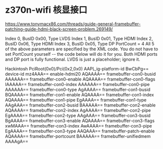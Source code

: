 # z370n-wifi 核显接口

https://www.tonymacx86.com/threads/guide-general-framebuffer-patching-guide-hdmi-black-screen-problem.269149/

Index 0, BusID 0x00, Type LVDS
Index 1, BusID 0x01, Type HDMI
Index 2, BusID 0x06, Type HDMI
Index 3, BusID 0x05, Type DP
PortCount = 4
All 5 of the above parameters are specified by the XML code. You do not have to set PortCount yourself -- the code below will do it for you. Both HDMI ports and DP port is fully functional. LVDS is just a placeholder; ignore it.

Hackintosh
            <key>PciRoot(0x0)/Pci(0x2,0x0)</key>
            <dict>
                <key>AAPL,ig-platform-id</key>
                <data>
                BwCbPg==
                </data>
                <key>device-id</key>
                <data>
                mz4AAA==
                </data>
                <key>enable-hdmi20</key>
                <data>
                AQAAAA==
                </data>
                <key>framebuffer-con0-busid</key>
                <data>
                AAAAAA==
                </data>
                <key>framebuffer-con0-enable</key>
                <data>
                AQAAAA==
                </data>
                <key>framebuffer-con0-flags</key>
                <data>
                IAAAAA==
                </data>
                <key>framebuffer-con0-index</key>
                <data>
                AAAAAA==
                </data>
                <key>framebuffer-con0-pipe</key>
                <data>
                AAAAAA==
                </data>
                <key>framebuffer-con0-type</key>
                <data>
                AgAAAA==
                </data>
                <key>framebuffer-con1-busid</key>
                <data>
                BQAAAA==
                </data>
                <key>framebuffer-con1-enable</key>
                <data>
                AQAAAA==
                </data>
                <key>framebuffer-con1-index</key>
                <data>
                AQAAAA==
                </data>
                <key>framebuffer-con1-pipe</key>
                <data>
                EgAAAA==
                </data>
                <key>framebuffer-con1-type</key>
                <data>
                AAgAAA==
                </data>
                <key>framebuffer-con2-busid</key>
                <data>
                BAAAAA==
                </data>
                <key>framebuffer-con2-enable</key>
                <data>
                AQAAAA==
                </data>
                <key>framebuffer-con2-index</key>
                <data>
                AgAAAA==
                </data>
                <key>framebuffer-con2-pipe</key>
                <data>
                EgAAAA==
                </data>
                <key>framebuffer-con2-type</key>
                <data>
                AAgAAA==
                </data>
                <key>framebuffer-con3-busid</key>
                <data>
                BgAAAA==
                </data>
                <key>framebuffer-con3-enable</key>
                <data>
                AQAAAA==
                </data>
                <key>framebuffer-con3-flags</key>
                <data>
                xwMAAA==
                </data>
                <key>framebuffer-con3-index</key>
                <data>
                AwAAAA==
                </data>
                <key>framebuffer-con3-pipe</key>
                <data>
                EgAAAA==
                </data>
                <key>framebuffer-con3-type</key>
                <data>
                AAQAAA==
                </data>
                <key>framebuffer-patch-enable</key>
                <data>
                AQAAAA==
                </data>
                <key>framebuffer-portcount</key>
                <data>
                BAAAAA==
                </data>
                <key>framebuffer-unifiedmem</key>
                <data>
                AAAAgA==
                </data>
            </dict>